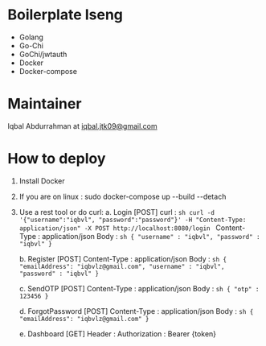 # Boilerplate Iseng

- Golang
- Go-Chi
- GoChi/jwtauth
- Docker
- Docker-compose

# Maintainer

Iqbal Abdurrahman at iqbal.jtk09@gmail.com

# How to deploy

1. Install Docker

2. If you are on linux : 
    sudo docker-compose up --build --detach

3. Use a rest tool or do curl:
    a. Login [POST] 
        curl : 
        ```sh curl -d '{"username":"iqbvl", "password":"password"}' -H "Content-Type: application/json" -X POST http://localhost:8080/login ```
        Content-Type : application/json
        Body : 
        ```sh
        {
            "username" : "iqbvl",
            "password" : "iqbvl"
        }
        ```

    b. Register [POST]
        Content-Type : application/json
        Body : 
        ```sh
        {
            "emailAddress": "iqbvlz@gmail.com",
            "username" : "iqbvl",
            "password" : "iqbvl"
        }
        ```

    c. SendOTP [POST]
        Content-Type : application/json
        Body : 
        ```sh
        {
            "otp" : 123456
        }
        ```

    d. ForgotPassword [POST]
        Content-Type : application/json
        Body : 
        ```sh
        {
            "emailAddress": "iqbvlz@gmail.com"
        }
        ```

    e. Dashboard [GET]
        Header : Authorization : Bearer {token}
